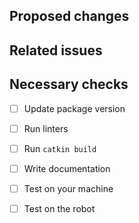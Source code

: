 <!--- Provide a general summary of your changes in the Title above -->

## Proposed changes
<!--- Describe your changes and why they are necessary. -->

## Related issues
<!--- Mention (link) related issues. -->
<!--- If you suggest a new feature, please discuss it in an issue first. -->
<!--- If fixing a bug, there should be an issue describing it with steps to reproduce -->

## Necessary checks
- [ ] Update package version
- [ ] Run linters
- [ ] Run `catkin build`
- [ ] Write documentation
- [ ] Test on your machine
- [ ] Test on the robot

